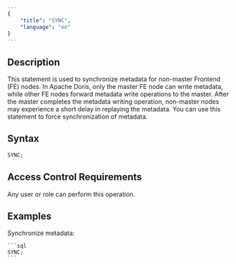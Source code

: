 ```yaml
---
{
    "title": "SYNC",
    "language": "en"
}
---
```


## Description

This statement is used to synchronize metadata for non-master Frontend (FE) nodes. In Apache Doris, only the master FE node can write metadata, while other FE nodes forward metadata write operations to the master. After the master completes the metadata writing operation, non-master nodes may experience a short delay in replaying the metadata. You can use this statement to force synchronization of metadata.

## Syntax

```sql
SYNC;
```

## Access Control Requirements  

Any user or role can perform this operation.


## Examples

Synchronize metadata:

    ```sql
    SYNC;
    ```